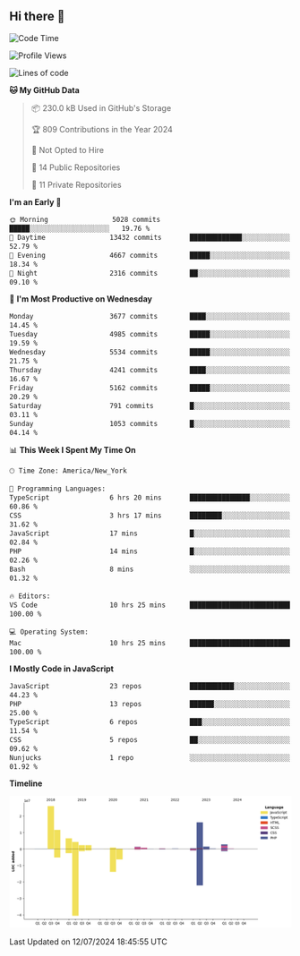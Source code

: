 ## Hi there 👋

<!--START_SECTION:waka-->
![Code Time](http://img.shields.io/badge/Code%20Time-248%20hrs%2040%20mins-blue)

![Profile Views](http://img.shields.io/badge/Profile%20Views-6-blue)

![Lines of code](https://img.shields.io/badge/From%20Hello%20World%20I%27ve%20Written-77.2%20million%20lines%20of%20code-blue)

**🐱 My GitHub Data** 

> 📦 230.0 kB Used in GitHub's Storage 
 > 
> 🏆 809 Contributions in the Year 2024
 > 
> 🚫 Not Opted to Hire
 > 
> 📜 14 Public Repositories 
 > 
> 🔑 11 Private Repositories 
 > 
**I'm an Early 🐤** 

```text
🌞 Morning                5028 commits        █████░░░░░░░░░░░░░░░░░░░░   19.76 % 
🌆 Daytime                13432 commits       █████████████░░░░░░░░░░░░   52.79 % 
🌃 Evening                4667 commits        █████░░░░░░░░░░░░░░░░░░░░   18.34 % 
🌙 Night                  2316 commits        ██░░░░░░░░░░░░░░░░░░░░░░░   09.10 % 
```
📅 **I'm Most Productive on Wednesday** 

```text
Monday                   3677 commits        ████░░░░░░░░░░░░░░░░░░░░░   14.45 % 
Tuesday                  4985 commits        █████░░░░░░░░░░░░░░░░░░░░   19.59 % 
Wednesday                5534 commits        █████░░░░░░░░░░░░░░░░░░░░   21.75 % 
Thursday                 4241 commits        ████░░░░░░░░░░░░░░░░░░░░░   16.67 % 
Friday                   5162 commits        █████░░░░░░░░░░░░░░░░░░░░   20.29 % 
Saturday                 791 commits         █░░░░░░░░░░░░░░░░░░░░░░░░   03.11 % 
Sunday                   1053 commits        █░░░░░░░░░░░░░░░░░░░░░░░░   04.14 % 
```


📊 **This Week I Spent My Time On** 

```text
🕑︎ Time Zone: America/New_York

💬 Programming Languages: 
TypeScript               6 hrs 20 mins       ███████████████░░░░░░░░░░   60.86 % 
CSS                      3 hrs 17 mins       ████████░░░░░░░░░░░░░░░░░   31.62 % 
JavaScript               17 mins             █░░░░░░░░░░░░░░░░░░░░░░░░   02.84 % 
PHP                      14 mins             █░░░░░░░░░░░░░░░░░░░░░░░░   02.26 % 
Bash                     8 mins              ░░░░░░░░░░░░░░░░░░░░░░░░░   01.32 % 

🔥 Editors: 
VS Code                  10 hrs 25 mins      █████████████████████████   100.00 % 

💻 Operating System: 
Mac                      10 hrs 25 mins      █████████████████████████   100.00 % 
```

**I Mostly Code in JavaScript** 

```text
JavaScript               23 repos            ███████████░░░░░░░░░░░░░░   44.23 % 
PHP                      13 repos            ██████░░░░░░░░░░░░░░░░░░░   25.00 % 
TypeScript               6 repos             ███░░░░░░░░░░░░░░░░░░░░░░   11.54 % 
CSS                      5 repos             ██░░░░░░░░░░░░░░░░░░░░░░░   09.62 % 
Nunjucks                 1 repo              ░░░░░░░░░░░░░░░░░░░░░░░░░   01.92 % 
```



**Timeline**

![Lines of Code chart](https://raw.githubusercontent.com/wilbertcaba/wilbertcaba/main/assets/bar_graph.png)


 Last Updated on 12/07/2024 18:45:55 UTC
<!--END_SECTION:waka-->

<!--
**wilbertcaba/wilbertcaba** is a ✨ _special_ ✨ repository because its `README.md` (this file) appears on your GitHub profile.

Here are some ideas to get you started:

- 🔭 I’m currently working on ...
- 🌱 I’m currently learning ...
- 👯 I’m looking to collaborate on ...
- 🤔 I’m looking for help with ...
- 💬 Ask me about ...
- 📫 How to reach me: ...
- 😄 Pronouns: ...
- ⚡ Fun fact: ...
-->
